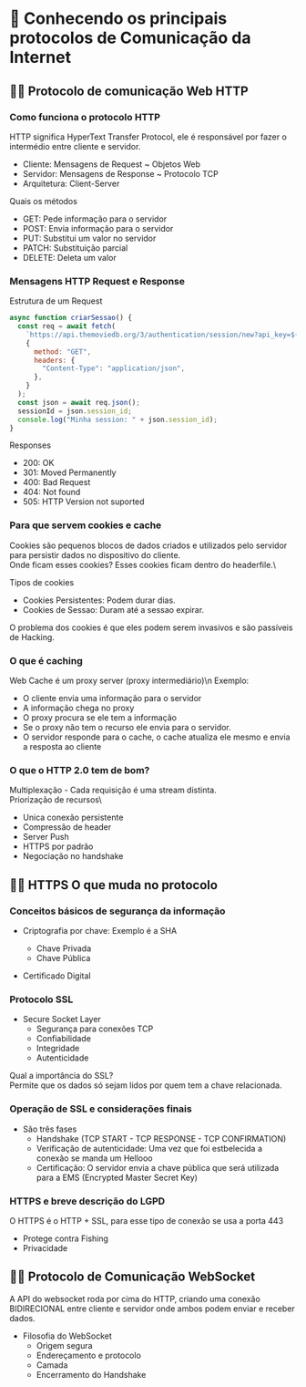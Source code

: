# 🚀 Conhecendo os principais protocolos de Comunicação da Internet

## 👩‍💻 Protocolo de comunicação Web HTTP

### Como funciona o protocolo HTTP

HTTP significa HyperText Transfer Protocol, ele é responsável por fazer o intermédio entre cliente e servidor.

- Cliente: Mensagens de Request ~ Objetos Web
- Servidor: Mensagens de Response ~ Protocolo TCP
- Arquitetura: Client-Server

Quais os métodos

- GET: Pede informação para o servidor
- POST: Envia informação para o servidor
- PUT: Substitui um valor no servidor
- PATCH: Substituição parcial
- DELETE: Deleta um valor

### Mensagens HTTP Request e Response

Estrutura de um Request

```javascript
async function criarSessao() {
  const req = await fetch(
    `https://api.themoviedb.org/3/authentication/session/new?api_key=${apiKey}&request_token=${requestToken}`,
    {
      method: "GET",
      headers: {
        "Content-Type": "application/json",
      },
    }
  );
  const json = await req.json();
  sessionId = json.session_id;
  console.log("Minha session: " + json.session_id);
}
```

Responses

- 200: OK
- 301: Moved Permanently
- 400: Bad Request
- 404: Not found
- 505: HTTP Version not suported

### Para que servem cookies e cache

Cookies são pequenos blocos de dados criados e utilizados pelo servidor para persistir dados no dispositivo do cliente.\
Onde ficam esses cookies? Esses cookies ficam dentro do headerfile.\

Tipos de cookies

- Cookies Persistentes: Podem durar dias.
- Cookies de Sessao: Duram até a sessao expirar.

O problema dos cookies é que eles podem serem invasivos e são passíveis de Hacking.

### O que é caching

Web Cache é um proxy server (proxy intermediário)\n
Exemplo:

- O cliente envia uma informação para o servidor
- A informação chega no proxy
- O proxy procura se ele tem a informação
- Se o proxy não tem o recurso ele envia para o servidor.
- O servidor responde para o cache, o cache atualiza ele mesmo e envia a resposta ao cliente

### O que o HTTP 2.0 tem de bom?

Multiplexação - Cada requisição é uma stream distinta.\
Priorização de recursos\

- Unica conexão persistente
- Compressão de header
- Server Push
- HTTPS por padrão
- Negociação no handshake

## 👩‍💻 HTTPS O que muda no protocolo

### Conceitos básicos de segurança da informação

- Criptografia por chave: Exemplo é a SHA

  - Chave Privada
  - Chave Pública

- Certificado Digital

### Protocolo SSL

- Secure Socket Layer
  - Segurança para conexões TCP
  - Confiabilidade
  - Integridade
  - Autenticidade

Qual a importância do SSL?\
Permite que os dados só sejam lidos por quem tem a chave relacionada.

### Operação de SSL e considerações finais

- São três fases
  - Handshake (TCP START - TCP RESPONSE - TCP CONFIRMATION)
  - Verificação de autenticidade: Uma vez que foi estbelecida a conexão se manda um Hellooo
  - Certificação: O servidor envia a chave pública que será utilizada para a EMS (Encrypted Master Secret Key)

### HTTPS e breve descrição do LGPD

O HTTPS é o HTTP + SSL, para esse tipo de conexão se usa a porta 443

- Protege contra Fishing
- Privacidade

## 👩‍💻 Protocolo de Comunicação WebSocket

A API do websocket roda por cima do HTTP, criando uma conexão BIDIRECIONAL entre cliente e servidor onde ambos podem enviar e receber dados.

- Filosofia do WebSocket
  - Origem segura
  - Endereçamento e protocolo
  - Camada
  - Encerramento do Handshake
